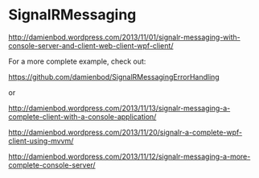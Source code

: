 SignalRMessaging
================
http://damienbod.wordpress.com/2013/11/01/signalr-messaging-with-console-server-and-client-web-client-wpf-client/

For a more complete example, check out:

https://github.com/damienbod/SignalRMessagingErrorHandling

or 

http://damienbod.wordpress.com/2013/11/13/signalr-messaging-a-complete-client-with-a-console-application/

http://damienbod.wordpress.com/2013/11/20/signalr-a-complete-wpf-client-using-mvvm/

http://damienbod.wordpress.com/2013/11/12/signalr-messaging-a-more-complete-console-server/

